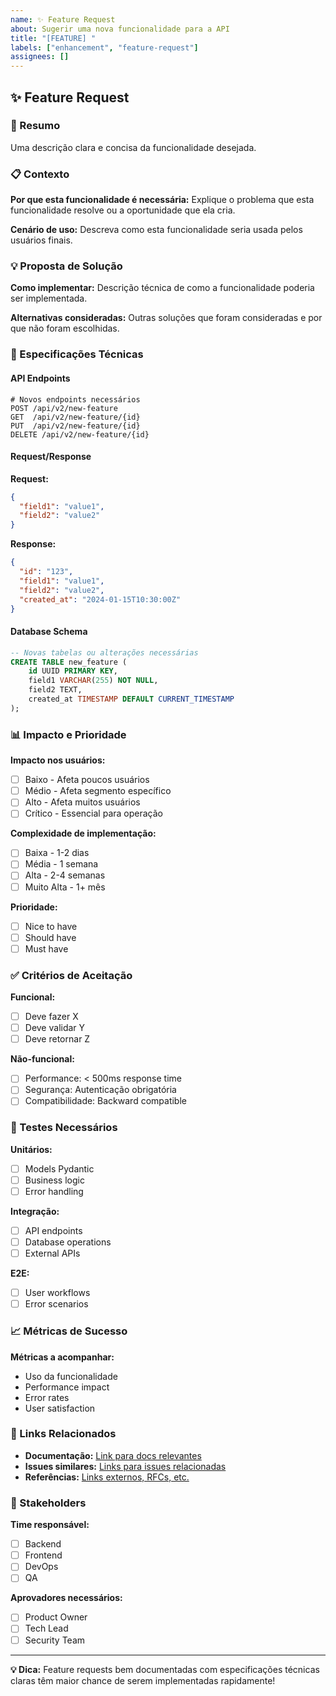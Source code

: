 ```yaml
---
name: ✨ Feature Request
about: Sugerir uma nova funcionalidade para a API
title: "[FEATURE] "
labels: ["enhancement", "feature-request"]
assignees: []
---
```


## ✨ Feature Request

### 🎯 Resumo
Uma descrição clara e concisa da funcionalidade desejada.

### 📋 Contexto
**Por que esta funcionalidade é necessária:**
Explique o problema que esta funcionalidade resolve ou a oportunidade que ela cria.

**Cenário de uso:**
Descreva como esta funcionalidade seria usada pelos usuários finais.

### 💡 Proposta de Solução
**Como implementar:**
Descrição técnica de como a funcionalidade poderia ser implementada.

**Alternativas consideradas:**
Outras soluções que foram consideradas e por que não foram escolhidas.

### 🔗 Especificações Técnicas

#### API Endpoints
```http
# Novos endpoints necessários
POST /api/v2/new-feature
GET  /api/v2/new-feature/{id}
PUT  /api/v2/new-feature/{id}
DELETE /api/v2/new-feature/{id}
```

#### Request/Response
**Request:**
```json
{
  "field1": "value1",
  "field2": "value2"
}
```

**Response:**
```json
{
  "id": "123",
  "field1": "value1",
  "field2": "value2",
  "created_at": "2024-01-15T10:30:00Z"
}
```

#### Database Schema
```sql
-- Novas tabelas ou alterações necessárias
CREATE TABLE new_feature (
    id UUID PRIMARY KEY,
    field1 VARCHAR(255) NOT NULL,
    field2 TEXT,
    created_at TIMESTAMP DEFAULT CURRENT_TIMESTAMP
);
```

### 📊 Impacto e Prioridade

**Impacto nos usuários:**
- [ ] Baixo - Afeta poucos usuários
- [ ] Médio - Afeta segmento específico
- [ ] Alto - Afeta muitos usuários
- [ ] Crítico - Essencial para operação

**Complexidade de implementação:**
- [ ] Baixa - 1-2 dias
- [ ] Média - 1 semana
- [ ] Alta - 2-4 semanas
- [ ] Muito Alta - 1+ mês

**Prioridade:**
- [ ] Nice to have
- [ ] Should have
- [ ] Must have

### ✅ Critérios de Aceitação

**Funcional:**
- [ ] Deve fazer X
- [ ] Deve validar Y
- [ ] Deve retornar Z

**Não-funcional:**
- [ ] Performance: < 500ms response time
- [ ] Segurança: Autenticação obrigatória
- [ ] Compatibilidade: Backward compatible

### 🧪 Testes Necessários

**Unitários:**
- [ ] Models Pydantic
- [ ] Business logic
- [ ] Error handling

**Integração:**
- [ ] API endpoints
- [ ] Database operations
- [ ] External APIs

**E2E:**
- [ ] User workflows
- [ ] Error scenarios

### 📈 Métricas de Sucesso

**Métricas a acompanhar:**
- Uso da funcionalidade
- Performance impact
- Error rates
- User satisfaction

### 🔗 Links Relacionados

- **Documentação:** [Link para docs relevantes](#)
- **Issues similares:** [Links para issues relacionadas](#)
- **Referências:** [Links externos, RFCs, etc.](#)

### 👥 Stakeholders

**Time responsável:**
- [ ] Backend
- [ ] Frontend
- [ ] DevOps
- [ ] QA

**Aprovadores necessários:**
- [ ] Product Owner
- [ ] Tech Lead
- [ ] Security Team

---

**💡 Dica:** Feature requests bem documentadas com especificações técnicas claras têm maior chance de serem implementadas rapidamente!